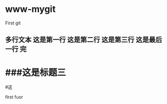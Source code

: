 # www-mygit
First git

  多行文本
  这是第一行
  这是第二行
    这是第三行
    这是最后一行
    完
--------

###这是标题三
============


#这



first fuor
